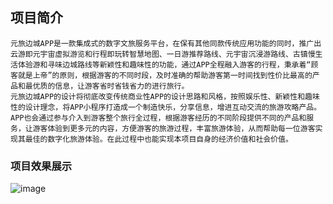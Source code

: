 ## 项目简介
    元旅边城APP是一款集成式的数字文旅服务平台，在保有其他同款传统应用功能的同时，推广出云游即元宇宙虚拟游览和行程即玩转智慧地图、一日游推荐路线、元宇宙沉浸游路线、古镇慢生活体验游和寻味边城路线等新颖性和趣味性的功能，通过APP全程融入游客的行程，秉承着“顾客就是上帝”的原则，根据游客的不同时段，及时准确的帮助游客第一时间找到性价比最高的产品和最优质的信息，让游客省时省钱省力的进行旅行。
    元旅边城APP的设计将彻底改变传统商业性APP的设计思路和风格，按照娱乐性、新颖性和趣味性的设计理念，将APP小程序打造成一个制造快乐，分享信息，增进互动交流的旅游攻略产品。APP也会通过参与介入到游客整个旅行全过程，根据游客经历的不同阶段提供不同的产品和服务，让游客体验到更多元的内容，方便游客的旅游过程，丰富旅游体验，从而帮助每一位游客实现其最佳的数字化旅游体验。在此过程中也能实现本项目自身的经济价值和社会价值。
### 项目效果展示
![image]([[https://github.com/MaiEmily/map/blob/master/public/image/20190528145810708.png](https://github.com/lmasterf/Yuanlv-Biancheng/blob/lmasterf-patch-APPprint/APP%E6%95%88%E6%9E%9C%E5%9B%BE%E7%89%87/%E7%95%8C%E9%9D%A2/756c83a0af3570f3367ad0f691fad92.jpg)https://github.com/lmasterf/Yuanlv-Biancheng/blob/lmasterf-patch-APPprint/APP%E6%95%88%E6%9E%9C%E5%9B%BE%E7%89%87/%E7%95%8C%E9%9D%A2/756c83a0af3570f3367ad0f691fad92.jpg](https://github.com/lmasterf/Yuanlv-Biancheng/blob/lmasterf-patch-APPprint/APP%E6%95%88%E6%9E%9C%E5%9B%BE%E7%89%87/%E7%95%8C%E9%9D%A2/5deb0d4686d6ae2ad7d79abd6c95a49.jpg)https://github.com/lmasterf/Yuanlv-Biancheng/blob/lmasterf-patch-APPprint/APP%E6%95%88%E6%9E%9C%E5%9B%BE%E7%89%87/%E7%95%8C%E9%9D%A2/5deb0d4686d6ae2ad7d79abd6c95a49.jpg)
